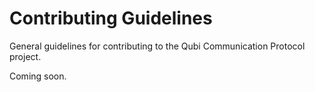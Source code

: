 # Contributing Guidelines

General guidelines for contributing to the Qubi Communication Protocol project.

Coming soon.